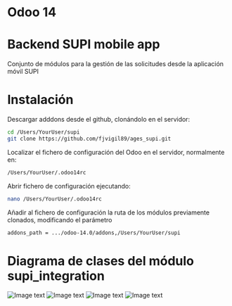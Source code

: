 # Odoo 14
# Backend SUPI mobile app

Conjunto de módulos para la gestión de las solicitudes desde la aplicación móvil SUPI

# Instalación

Descargar adddons desde el github, clonándolo en el servidor:


```bash
cd /Users/YourUser/supi
git clone https://github.com/fjvigil89/ages_supi.git
```

Localizar el fichero de configuración del Odoo en el servidor, normalmente en:

```bash
/Users/YourUser/.odoo14rc
```

Abrir fichero de configuración ejecutando:

```bash
nano /Users/YourUser/.odoo14rc
```

Añadir al fichero de configuración la ruta de los módulos previamente clonados, modificando el parámetro 

```bash
addons_path = .../odoo-14.0/addons,/Users/YourUser/supi
```

# Diagrama de clases del módulo supi_integration


![Image text](https://github.com/fjvigil89/ages_supi/tree/master/supi_docs/DER/diagrama1.png)
![Image text](https://github.com/fjvigil89/ages_supi/tree/master/supi_docs/DER/diagrama2.png)
![Image text](https://github.com/fjvigil89/ages_supi/tree/master/supi_docs/DER/diagrama3.png)
![Image text](https://github.com/fjvigil89/ages_supi/tree/master/supi_docs/DER/diagrama4.png)
